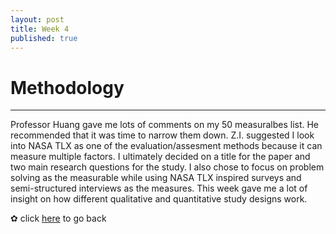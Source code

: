 ```yaml
---
layout: post
title: Week 4
published: true
---
```


# Methodology
***
Professor Huang gave me lots of comments on my 50 measuralbes list. He recommended that it was time to narrow them down. Z.I. suggested I look into NASA TLX as one of the evaluation/assesment methods because it can measure multiple factors. I ultimately decided on a title for the paper and two main research questions for the study. I also chose to focus on problem solving as the measurable while using NASA TLX inspired surveys and semi-structured interviews as the measures. This week gave me a lot of insight on how different qualitative and quantitative study designs work. 

✿ click [here](https://momentine.github.io/) to go back
